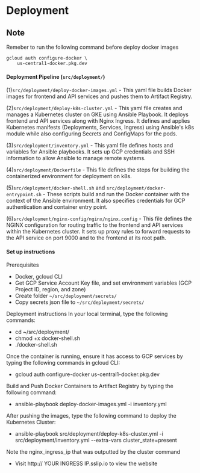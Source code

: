 # Deployment

## Note

Remeber to run the following command before deploy docker images

```
gcloud auth configure-docker \
    us-central1-docker.pkg.dev
```

#### Deployment Pipeline (`src/deployment/`)

(1)`src/deployment/deploy-docker-images.yml` - This yaml file builds Docker images for frontend and API services and pushes them to Artifact Registry.

(2)`src/deployment/deploy-k8s-cluster.yml` - This yaml file creates and manages a Kubernetes cluster on GKE using Ansible Playbook. It deploys frontend and API services along with Nginx Ingress. It defines and applies Kubernetes manifests (Deployments, Services, Ingress) using Ansible's k8s module while also configuring Secrets and ConfigMaps for the pods.

(3)`src/deployment/inventory.yml` - This yaml file defines hosts and variables for Ansible playbooks. It sets up GCP credentials and SSH information to allow Ansible to manage remote systems.

(4)`src/deployment/Dockerfile` - This file defines the steps for building the containerized environment for deployment on k8s.

(5)`src/deployment/docker-shell.sh` and `src/deployment/docker-entrypoint.sh` - These scripts build and run the Docker container with the context of the Ansible environment. It also specifies credentials for GCP authentication and container entry point.

(6)`src/deployment/nginx-config/nginx/nginx.config` - This file defines the NGINX configuration for routing traffic to the frontend and API services within the Kubernetes cluster. It sets up proxy rules to forward requests to the API service on port 9000 and to the frontend at its root path.

#### Set up instructions

Prerequisites
- Docker, gcloud CLI
- Get GCP Service Account Key file, and set environment variables (GCP Project ID, region, and zone)
- Create folder `~/src/deployment/secrets/`
- Copy secrets json file to `~/src/deployment/secrets/`

Deployment instructions
In your local terminal, type the following commands:
- cd ~/src/deployment/
- chmod +x docker-shell.sh
- ./docker-shell.sh

Once the container is running, ensure it has access to GCP services by typing the following commands in gcloud CLI:
- gcloud auth configure-docker us-central1-docker.pkg.dev

Build and Push Docker Containers to Artifact Registry by typing the following command:
- ansible-playbook deploy-docker-images.yml -i inventory.yml

After pushing the images, type the following command to deploy the Kubernetes Cluster:
- ansible-playbook src/deployment/deploy-k8s-cluster.yml -i src/deployment/inventory.yml --extra-vars cluster_state=present

Note the nginx_ingress_ip that was outputted by the cluster command
- Visit http:// YOUR INGRESS IP.sslip.io to view the website
